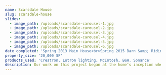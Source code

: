 ```yaml
---
name: Scarsdale House
slug: scarsdale-house
slides:
  - image_path: /uploads/scarsdale-carousel-1.jpg
  - image_path: /uploads/scarsdale-carousel-2.jpg
  - image_path: /uploads/scarsdale-carousel-3.jpg
  - image_path: /uploads/scarsdale-carousel-4.jpg
  - image_path: /uploads/scarsdale-carousel-5.jpg
  - image_path: /uploads/scarsdale-carousel-6.jpg
date_completed: 'Spring 2013 Main House<br>Spring 2015 Barn &amp; Riding Area'
property_size: '20,000 SF'
products_used: 'Crestron, Lutron lighting, McIntosh, B&W, Sonance'
description: Our work on this project began at the home’s inception when the builder and architect brought us in. Our team meticulously planned out every detail, including controls for audio/video, lighting, a pool and hot tub, and the eventual addition of a barn and riding arena. This secondary phase of work was completed in 2015, and gave the main house control over the lighting, HVAC and A/V via fiber optic connection.&nbsp;
---
```


